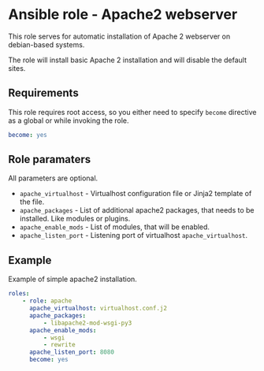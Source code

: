 # Ansible role - Apache2 webserver #

This role serves for automatic installation of Apache 2 webserver on debian-based systems.

The role will install basic Apache 2 installation and will disable the default sites.

## Requirements

This role requires root access, so you either need to specify `become` directive as a global or while invoking the role.

```yml
become: yes
```

## Role paramaters

All parameters are optional.

* `apache_virtualhost` - Virtualhost configuration file or Jinja2 template of the file.
* `apache_packages` - List of additional apache2 packages, that needs to be installed. Like modules or plugins.
* `apache_enable_mods` - List of modules, that will be enabled.
* `apache_listen_port` - Listening port of virtualhost `apache_virtualhost`.


## Example

Example of simple apache2 installation.

```yml
roles:
    - role: apache
      apache_virtualhost: virtualhost.conf.j2
      apache_packages:
          - libapache2-mod-wsgi-py3
      apache_enable_mods:
          - wsgi
          - rewrite
      apache_listen_port: 8080
      become: yes
```
